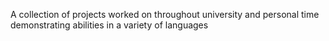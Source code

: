 A collection of projects worked on throughout university and personal time demonstrating abilities in a variety of languages
